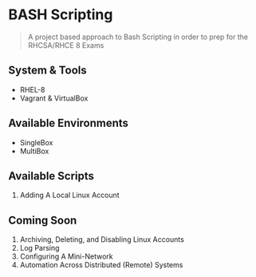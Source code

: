 # BASH Scripting
> A project based approach to Bash Scripting in order to prep for the RHCSA/RHCE 8 Exams

## System & Tools
-  RHEL-8
-  Vagrant & VirtualBox

## Available Environments
- SingleBox
- MultiBox

## Available Scripts
1.  Adding A Local Linux Account

## Coming Soon
1.  Archiving, Deleting, and Disabling Linux Accounts
2.  Log Parsing
3.  Configuring A Mini-Network 
4.  Automation Across Distributed (Remote) Systems
